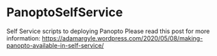 # PanoptoSelfService
 Self Service scripts to deploying Panopto
 Please read this post for more information: https://adamargyle.wordpress.com/2020/05/08/making-panopto-available-in-self-service/
